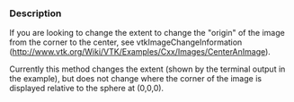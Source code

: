 ### Description

If you are looking to change the extent to change the "origin" of the image from the corner to the center, see vtkImageChangeInformation (http://www.vtk.org/Wiki/VTK/Examples/Cxx/Images/CenterAnImage).

Currently this method changes the extent (shown by the terminal output in the example), but does not change where the corner of the image is displayed relative to the sphere at (0,0,0).
